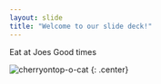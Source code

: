 ```yaml
---
layout: slide
title: "Welcome to our slide deck!"
---
```


Eat at Joes
Good times

![cherryontop-o-cat](https://octodex.github.com/images/cherryontop-o-cat.png)
{: .center}
